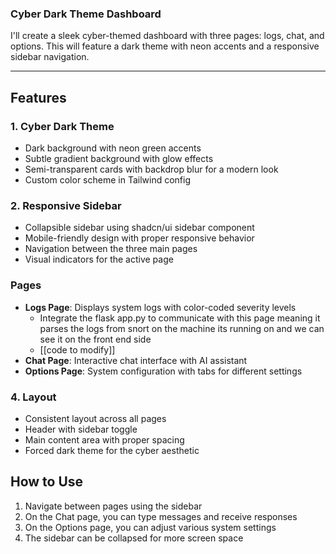 ### Cyber Dark Theme Dashboard

I'll create a sleek cyber-themed dashboard with three pages: logs, chat, and options. This will feature a dark theme with neon accents and a responsive sidebar navigation.

---

## Features

### 1. Cyber Dark Theme

- Dark background with neon green accents
- Subtle gradient background with glow effects
- Semi-transparent cards with backdrop blur for a modern look
- Custom color scheme in Tailwind config

### 2. Responsive Sidebar

- Collapsible sidebar using shadcn/ui sidebar component
- Mobile-friendly design with proper responsive behavior
- Navigation between the three main pages
- Visual indicators for the active page

### Pages

- **Logs Page**: Displays system logs with color-coded severity levels
	-  Integrate the flask app.py to communicate with this page meaning it parses the logs from snort on the machine its running on and we can see it on the front end side 
	- [[code to modify]]
- **Chat Page**: Interactive chat interface with AI assistant
- **Options Page**: System configuration with tabs for different settings

### 4. Layout

- Consistent layout across all pages
- Header with sidebar toggle
- Main content area with proper spacing
- Forced dark theme for the cyber aesthetic

## How to Use

1. Navigate between pages using the sidebar
2. On the Chat page, you can type messages and receive responses
3. On the Options page, you can adjust various system settings
4. The sidebar can be collapsed for more screen space